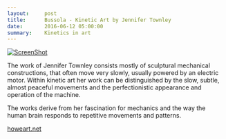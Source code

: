 ```yaml
---
layout:     post
title:      Bussola - Kinetic Art by Jennifer Townley
date:       2016-06-12 05:00:00
summary:    Kinetics in art
---
```


[![ScreenShot](https://github.com/raeldominiquini/raeldominiquini.github.io/blob/master/images/14_Bussola.png?raw=true)](https://www.youtube.com/watch?v=fnL0Ja9WSHc&list=PLPZHsub1UR5Ub8MJuSub8_tcra20UOka3&index=11)

The work of Jennifer Townley consists mostly of sculptural mechanical constructions, that often move very slowly, usually powered by an 
electric motor. Within kinetic art her work can be distinguished by the slow, subtle, almost peaceful movements and the perfectionistic 
appearance and operation of the machine.

The works derive from her fascination for mechanics and the way the human brain responds to repetitive movements and patterns. 

[howeart.net](http://www.howeart.net/index.html)
